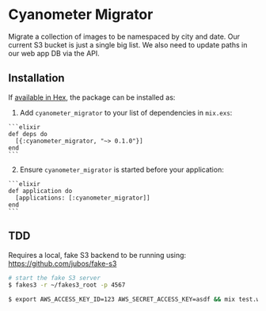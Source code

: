 # Cyanometer Migrator

Migrate a collection of images to be namespaced by city and date.
Our current S3 bucket is just a single big list.
We also need to update paths in our web app DB via the API.

## Installation

If [available in Hex](https://hex.pm/docs/publish), the package can be installed as:

  1. Add `cyanometer_migrator` to your list of dependencies in `mix.exs`:

    ```elixir
    def deps do
      [{:cyanometer_migrator, "~> 0.1.0"}]
    end
    ```

  2. Ensure `cyanometer_migrator` is started before your application:

    ```elixir
    def application do
      [applications: [:cyanometer_migrator]]
    end
    ```

## TDD

Requires a local, fake S3 backend to be running using: https://github.com/jubos/fake-s3

```bash
# start the fake S3 server
$ fakes3 -r ~/fakes3_root -p 4567

$ export AWS_ACCESS_KEY_ID=123 AWS_SECRET_ACCESS_KEY=asdf && mix test.watch
```
